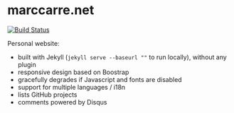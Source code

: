 marccarre.net
=============

[![Build Status](https://travis-ci.org/marccarre/marccarre.net.svg?branch=master)](https://travis-ci.org/marccarre/marccarre.net)

Personal website:
* built with Jekyll (`jekyll serve --baseurl ""` to run locally), without any plugin
* responsive design based on Boostrap
* gracefully degrades if Javascript and fonts are disabled
* support for multiple languages / i18n
* lists GitHub projects
* comments powered by Disqus
